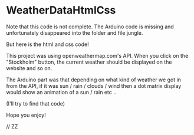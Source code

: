 # WeatherDataHtmlCss

Note that this code is not complete.
The Arduino code is missing and unfortunately disappeared into the folder and file jungle.

But here is the html and css code!

This project was using openweathermap.com's API.
When you click on the "Stockholm" button, the current weather should be displayed on the website and so on.

The Arduino part was that depending on what kind of weather we got in from the API, if it was sun / rain / clouds / wind 
then a dot matrix display would show an animation of a sun / rain etc ..

(I'll try to find that code)

Hope you enjoy!

// ZZ

